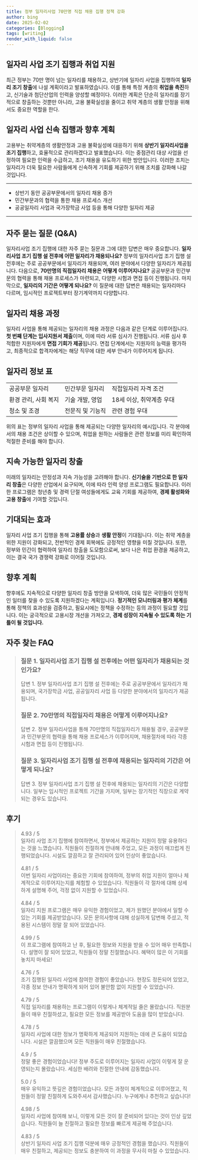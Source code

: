 ```yaml
---
title: 정부 일자리사업 70만명 직접 채용 집행 정책 강화
author: bing
date: 2025-02-02
categories: [Blogging]
tags: [writing]
render_with_liquid: false
---
```



<h2 id='일자리사업조기집행'>일자리 사업 조기 집행과 취업 지원</h2>

<p>최근 정부는 70만 명이 넘는 일자리를 채용하고, 상반기에 일자리 사업을 집행하여 <b>일자리 조기 창출</b>에 나설 계획이라고 발표하였습니다. 이를 통해 특정 계층의 <b>취업을 촉진</b>하고, 신기술과 첨단산업의 인력을 양성할 예정이다. 이러한 계획은 단순히 일자리를 장기적으로 창출하는 것뿐만 아니라, 고용 불확실성을 줄이고 취약 계층의 생활 안정을 위해서도 중요한 역할을 한다.</p>

<h2 id='신속한일자리사업관리'>일자리 사업 신속 집행과 향후 계획</h2>

<p>고용부는 취약계층의 생활안정과 고용 불확실성에 대응하기 위해 <b>상반기 일자리사업을 조기 집행</b>하고, 효율적으로 관리하겠다고 발표했습니다. 이는 중점관리 대상 사업을 선정하여 필요한 인력을 수급하고, 조기 채용을 유도하기 위한 방안입니다. 이러한 조치는 일자리가 더욱 필요한 사람들에게 신속하게 기회를 제공하기 위해 조치를 강화해 나갈 것입니다.</p>

<hr />

<ul>
    <li>상반기 동안 공공부문에서의 일자리 채용 증가</li>
    <li>민간부문과의 협력을 통한 채용 프로세스 개선</li>
    <li>공공일자리 사업과 국가장학금 사업 등을 통해 다양한 일자리 제공</li>
</ul>

<hr />

<h2 id='질문답변'>자주 묻는 질문 (Q&A)</h2>

<p>일자리사업 조기 집행에 대한 자주 묻는 질문과 그에 대한 답변은 매우 중요합니다. <b>일자리사업 조기 집행 설 전후에 어떤 일자리가 채용되나요?</b> 정부의 일자리사업 조기 집행 설 전후에는 주로 공공부문에서 일자리가 채용되며, 여러 분야에서 다양한 일자리가 제공됩니다. 다음으로, <b>70만명의 직접일자리 채용은 어떻게 이루어지나요?</b> 공공부문과 민간부문의 협력을 통해 채용 프로세스가 마련되고, 다양한 시험과 면접 등이 진행됩니다. 마지막으로, <b>일자리의 기간은 어떻게 되나요?</b> 이 질문에 대한 답변은 채용되는 일자리마다 다르며, 임시적인 프로젝트부터 장기계약까지 다양합니다.</p>

<h2 id='채용과정'>일자리 채용 과정</h2>

<p>일자리 사업을 통해 제공되는 일자리의 채용 과정은 다음과 같은 단계로 이루어집니다. <b>첫 번째 단계는 입사지원서 제출</b>이며, 이에 따라 서류 심사가 진행됩니다. 서류 심사 후 적합한 지원자에게 <b>면접 기회가 제공</b>됩니다. 면접 단계에서는 지원자의 능력을 평가하고, 최종적으로 합격자에게는 해당 직무에 대한 세부 안내가 이루어지게 됩니다.</p>

<h2 id='표-정보'>일자리 정보 표</h2>

<table>
    <tr>
        <td>공공부문 일자리</td>
        <td>민간부문 일자리</td>
        <td>직접일자리 자격 조건</td>
    </tr>
    <tr>
        <td>환경 관리, 사회 복지</td>
        <td>기술 개발, 영업</td>
        <td>18세 이상, 취약계층 우대</td>
    </tr>
    <tr>
        <td>청소 및 조경</td>
        <td>전문직 및 기능직</td>
        <td>관련 경험 우대</td>
    </tr>
</table>

<p>위의 표는 정부의 일자리 사업을 통해 제공되는 다양한 일자리의 예시입니다. 각 분야에서의 채용 조건은 상이할 수 있으며, 취업을 원하는 사람들은 관련 정보를 미리 확인하여 적절한 준비를 해야 합니다.</p>

<h2 id='지속가능한일자리창출'>지속 가능한 일자리 창출</h2>

<p>미래의 일자리는 안정성과 지속 가능성을 고려해야 합니다. <b>신기술을 기반으로 한 일자리 창출</b>은 다양한 산업에서 요구되며, 이에 따라 인력 양성 프로그램도 필요합니다. 이러한 프로그램은 청년층 및 경력 단절 여성들에게도 교육 기회를 제공하여, <b>경제 활성화와 고용 창출</b>에 기여할 것입니다.</p>

<h2 id='기대효과'>기대되는 효과</h2>

<p>일자리 사업 조기 집행을 통해 <b>고용률 상승</b>과 <b>생활 안정</b>이 기대됩니다. 이는 취약 계층을 위한 지원이 강화되고, 전반적인 경제 회복에도 긍정적인 영향을 미칠 것입니다. 또한, 정부와 민간이 협력하여 일자리 창출을 도모함으로써, 보다 나은 취업 환경을 제공하고, 이는 결국 국가 경쟁력 강화로 이어질 것입니다.</p>

<h2 id='향후계획'>향후 계획</h2>

<p>향후에도 지속적으로 다양한 일자리 창출 방안을 모색하여, 더욱 많은 국민들이 안정적인 일터를 찾을 수 있도록 지원하겠다는 계획입니다. <b>정기적인 모니터링과 평가 체계</b>를 통해 정책의 효과성을 검증하고, 필요시에는 정책을 수정하는 등의 과정이 필요할 것입니다. 이는 궁극적으로 고용시장 개선을 가져오고, <b>경제 성장이 지속될 수 있도록 하는 기틀이 될 것입니다.</b></p>


<h2 id='자주_찾는_FAQ'>자주 찾는 FAQ</h2>
<div itemscope="" itemtype="https://schema.org/FAQPage"> 
<blockquote> 
<div itemscope="" itemprop="mainEntity" itemtype="https://schema.org/Question"> 
<h3 itemprop="name">질문 1. 일자리사업 조기 집행 설 전후에는 어떤 일자리가 채용되는 것인가요?</h3> 
<div itemscope="" itemprop="acceptedAnswer" itemtype="https://schema.org/Answer"> 
<span itemprop="text"> 
<p>답변 1. 정부 일자리사업 조기 집행 설 전후에는 주로 공공부문에서 일자리가 채용되며, 국가장학금 사업, 공공일자리 사업 등 다양한 분야에서의 일자리가 제공됩니다.</p> 
</span> 
</div> 
</div> 

<div itemscope="" itemprop="mainEntity" itemtype="https://schema.org/Question"> 
<h3 itemprop="name">질문 2. 70만명의 직접일자리 채용은 어떻게 이루어지나요?</h3> 
<div itemscope="" itemprop="acceptedAnswer" itemtype="https://schema.org/Answer"> 
<span itemprop="text"> 
<p>답변 2. 정부 일자리사업을 통해 70만명의 직접일자리가 채용될 경우, 공공부문과 민간부문의 협력을 통해 채용 프로세스가 이루어지며, 채용절차에 따라 각종 시험과 면접 등이 진행됩니다.</p> 
</span> 
</div> 
</div> 

<div itemscope="" itemprop="mainEntity" itemtype="https://schema.org/Question"> 
<h3 itemprop="name">질문 3. 일자리사업 조기 집행 설 전후에 채용되는 일자리의 기간은 어떻게 되나요?</h3> 
<div itemscope="" itemprop="acceptedAnswer" itemtype="https://schema.org/Answer"> 
<span itemprop="text"> 
<p>답변 3. 정부 일자리사업 조기 집행 설 전후에 채용되는 일자리의 기간은 다양합니다. 일부는 임시적인 프로젝트 기간을 가지며, 일부는 장기적인 직장으로 계약되는 경우도 있습니다.</p> 
</span> 
</div> 
</div> 
</blockquote> 
</div>
<h2 id='후기'>후기</h2>
<div itemscope itemtype="https://schema.org/Product">
  <blockquote>
  <div itemprop="review" itemscope itemtype="https://schema.org/Review">
      <div itemprop="reviewRating" itemscope itemtype="https://schema.org/Rating"> <span itemprop="ratingValue">4.93</span> / <span itemprop="bestRating">5</span> </div>
      <span itemprop="reviewBody">일자리 사업 조기 집행에 참여하면서, 정부에서 제공하는 지원이 정말 유용하다는 것을 느꼈습니다. 직원들이 친절하게 안내해 주었고, 모든 과정이 매끄럽게 진행되었습니다. 시설도 깔끔하고 잘 관리되어 있어 인상이 좋았습니다.</span>
  </div>
  <br>
  <div itemprop="review" itemscope itemtype="https://schema.org/Review">
      <div itemprop="reviewRating" itemscope itemtype="https://schema.org/Rating"> <span itemprop="ratingValue">4.81</span> / <span itemprop="bestRating">5</span> </div>
      <span itemprop="reviewBody">이번 일자리 사업이라는 중요한 기회에 참여하여, 정부의 취업 지원이 얼마나 체계적으로 이루어지는지를 체험할 수 있었습니다. 직원들이 각 절차에 대해 상세하게 설명해 주어, 걱정 없이 지원할 수 있었습니다.</span>
  </div>
  <br>
  <div itemprop="review" itemscope itemtype="https://schema.org/Review">
      <div itemprop="reviewRating" itemscope itemtype="https://schema.org/Rating"> <span itemprop="ratingValue">4.84</span> / <span itemprop="bestRating">5</span> </div>
      <span itemprop="reviewBody">일자리 지원 프로그램은 매우 유익한 경험이었고, 제가 원했던 분야에서 일할 수 있는 기회를 제공받았습니다. 모든 문의사항에 대해 성실하게 답변해 주셨고, 적용된 시스템이 정말 잘 되어 있었습니다.</span>
  </div>
  <br>
  <div itemprop="review" itemscope itemtype="https://schema.org/Review">
      <div itemprop="reviewRating" itemscope itemtype="https://schema.org/Rating"> <span itemprop="ratingValue">4.99</span> / <span itemprop="bestRating">5</span> </div>
      <span itemprop="reviewBody">이 프로그램에 참여하고 난 후, 필요한 정보와 지원을 받을 수 있어 매우 만족합니다. 설명이 잘 되어 있었고, 직원들이 정말 친절했습니다. 혜택이 많은 이 기회를 놓치지 마세요!</span>
  </div>
  <br>
  <div itemprop="review" itemscope itemtype="https://schema.org/Review">
      <div itemprop="reviewRating" itemscope itemtype="https://schema.org/Rating"> <span itemprop="ratingValue">4.76</span> / <span itemprop="bestRating">5</span> </div>
      <span itemprop="reviewBody">조기 집행된 일자리 사업에 참여한 경험이 좋았습니다. 현장도 정돈되어 있었고, 각종 정보 안내가 명확하게 되어 있어 불안함 없이 지원할 수 있었습니다.</span>
  </div>
  <br>
  <div itemprop="review" itemscope itemtype="https://schema.org/Review">
      <div itemprop="reviewRating" itemscope itemtype="https://schema.org/Rating"> <span itemprop="ratingValue">4.79</span> / <span itemprop="bestRating">5</span> </div>
      <span itemprop="reviewBody">직접 일자리를 채용하는 프로그램이 이렇게나 체계적일 줄은 몰랐습니다. 직원분들이 매우 친절하셨고, 필요한 모든 정보를 제공받아 도움을 많이 받았습니다.</span>
  </div>
  <br>
  <div itemprop="review" itemscope itemtype="https://schema.org/Review">
      <div itemprop="reviewRating" itemscope itemtype="https://schema.org/Rating"> <span itemprop="ratingValue">4.78</span> / <span itemprop="bestRating">5</span> </div>
      <span itemprop="reviewBody">일자리 사업에 대한 정보가 명확하게 제공되어 지원하는 데에 큰 도움이 되었습니다. 시설은 깔끔했으며 모든 직원들이 매우 친절했습니다.</span>
  </div>
  <br>
  <div itemprop="review" itemscope itemtype="https://schema.org/Review">
      <div itemprop="reviewRating" itemscope itemtype="https://schema.org/Rating"> <span itemprop="ratingValue">4.9</span> / <span itemprop="bestRating">5</span> </div>
      <span itemprop="reviewBody">정말 좋은 경험이었습니다! 정부 주도로 이루어지는 일자리 사업이 이렇게 잘 운영되는지 몰랐습니다. 세심한 배려와 친절한 안내에 감동했습니다.</span>
  </div>
  <br>
  <div itemprop="review" itemscope itemtype="https://schema.org/Review">
      <div itemprop="reviewRating" itemscope itemtype="https://schema.org/Rating"> <span itemprop="ratingValue">5.0</span> / <span itemprop="bestRating">5</span> </div>
      <span itemprop="reviewBody">매우 유익하고 뜻깊은 경험이었습니다. 모든 과정이 체계적으로 이루어졌고, 직원들이 정말 친절하게 도와주셔서 감사했습니다. 누구에게나 추천하고 싶습니다!</span>
  </div>
  <br>
  <div itemprop="review" itemscope itemtype="https://schema.org/Review">
      <div itemprop="reviewRating" itemscope itemtype="https://schema.org/Rating"> <span itemprop="ratingValue">4.98</span> / <span itemprop="bestRating">5</span> </div>
      <span itemprop="reviewBody">일자리 사업에 참여해 보니, 이렇게 모든 것이 잘 준비되어 있다는 것이 인상 깊었습니다. 직원들이 늘 친절하고 필요한 정보를 빠르게 제공해 주었습니다.</span>
  </div>
  <br>
  <div itemprop="review" itemscope itemtype="https://schema.org/Review">
      <div itemprop="reviewRating" itemscope itemtype="https://schema.org/Rating"> <span itemprop="ratingValue">4.83</span> / <span itemprop="bestRating">5</span> </div>
      <span itemprop="reviewBody">상반기 일자리 사업 조기 집행 덕분에 매우 긍정적인 경험을 했습니다. 직원들이 매우 친절하고, 제공되는 정보도 충분하여 이 과정을 무사히 마칠 수 있었습니다.</span>
  </div>
  </blockquote>
</div>
